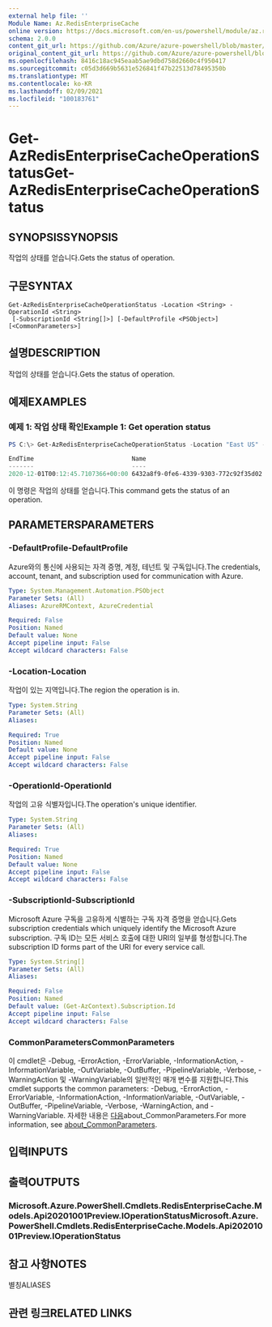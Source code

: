 ```yaml
---
external help file: ''
Module Name: Az.RedisEnterpriseCache
online version: https://docs.microsoft.com/en-us/powershell/module/az.redisenterprisecache/get-azredisenterprisecacheoperationstatus
schema: 2.0.0
content_git_url: https://github.com/Azure/azure-powershell/blob/master/src/RedisEnterpriseCache/help/Get-AzRedisEnterpriseCacheOperationStatus.md
original_content_git_url: https://github.com/Azure/azure-powershell/blob/master/src/RedisEnterpriseCache/help/Get-AzRedisEnterpriseCacheOperationStatus.md
ms.openlocfilehash: 8416c18ac945eaab5ae9dbd758d2660c4f950417
ms.sourcegitcommit: c05d3d669b5631e526841f47b22513d78495350b
ms.translationtype: MT
ms.contentlocale: ko-KR
ms.lasthandoff: 02/09/2021
ms.locfileid: "100183761"
---
```

# <span data-ttu-id="f61da-101">Get-AzRedisEnterpriseCacheOperationStatus</span><span class="sxs-lookup"><span data-stu-id="f61da-101">Get-AzRedisEnterpriseCacheOperationStatus</span></span>

## <span data-ttu-id="f61da-102">SYNOPSIS</span><span class="sxs-lookup"><span data-stu-id="f61da-102">SYNOPSIS</span></span>
<span data-ttu-id="f61da-103">작업의 상태를 얻습니다.</span><span class="sxs-lookup"><span data-stu-id="f61da-103">Gets the status of operation.</span></span>

## <span data-ttu-id="f61da-104">구문</span><span class="sxs-lookup"><span data-stu-id="f61da-104">SYNTAX</span></span>

```
Get-AzRedisEnterpriseCacheOperationStatus -Location <String> -OperationId <String>
 [-SubscriptionId <String[]>] [-DefaultProfile <PSObject>] [<CommonParameters>]
```

## <span data-ttu-id="f61da-105">설명</span><span class="sxs-lookup"><span data-stu-id="f61da-105">DESCRIPTION</span></span>
<span data-ttu-id="f61da-106">작업의 상태를 얻습니다.</span><span class="sxs-lookup"><span data-stu-id="f61da-106">Gets the status of operation.</span></span>

## <span data-ttu-id="f61da-107">예제</span><span class="sxs-lookup"><span data-stu-id="f61da-107">EXAMPLES</span></span>

### <span data-ttu-id="f61da-108">예제 1: 작업 상태 확인</span><span class="sxs-lookup"><span data-stu-id="f61da-108">Example 1: Get operation status</span></span>
```powershell
PS C:\> Get-AzRedisEnterpriseCacheOperationStatus -Location "East US" -OperationId "6432a8f9-0fe6-4339-9303-772c92f35d02"

EndTime                           Name                                 StartTime                         Status
-------                           ----                                 ---------                         ------
2020-12-01T00:12:45.7107366+00:00 6432a8f9-0fe6-4339-9303-772c92f35d02 2020-12-01T00:04:35.7061294+00:00 Succeeded

```

<span data-ttu-id="f61da-109">이 명령은 작업의 상태를 얻습니다.</span><span class="sxs-lookup"><span data-stu-id="f61da-109">This command gets the status of an operation.</span></span>

## <span data-ttu-id="f61da-110">PARAMETERS</span><span class="sxs-lookup"><span data-stu-id="f61da-110">PARAMETERS</span></span>

### <span data-ttu-id="f61da-111">-DefaultProfile</span><span class="sxs-lookup"><span data-stu-id="f61da-111">-DefaultProfile</span></span>
<span data-ttu-id="f61da-112">Azure와의 통신에 사용되는 자격 증명, 계정, 테넌트 및 구독입니다.</span><span class="sxs-lookup"><span data-stu-id="f61da-112">The credentials, account, tenant, and subscription used for communication with Azure.</span></span>

```yaml
Type: System.Management.Automation.PSObject
Parameter Sets: (All)
Aliases: AzureRMContext, AzureCredential

Required: False
Position: Named
Default value: None
Accept pipeline input: False
Accept wildcard characters: False
```

### <span data-ttu-id="f61da-113">-Location</span><span class="sxs-lookup"><span data-stu-id="f61da-113">-Location</span></span>
<span data-ttu-id="f61da-114">작업이 있는 지역입니다.</span><span class="sxs-lookup"><span data-stu-id="f61da-114">The region the operation is in.</span></span>

```yaml
Type: System.String
Parameter Sets: (All)
Aliases:

Required: True
Position: Named
Default value: None
Accept pipeline input: False
Accept wildcard characters: False
```

### <span data-ttu-id="f61da-115">-OperationId</span><span class="sxs-lookup"><span data-stu-id="f61da-115">-OperationId</span></span>
<span data-ttu-id="f61da-116">작업의 고유 식별자입니다.</span><span class="sxs-lookup"><span data-stu-id="f61da-116">The operation's unique identifier.</span></span>

```yaml
Type: System.String
Parameter Sets: (All)
Aliases:

Required: True
Position: Named
Default value: None
Accept pipeline input: False
Accept wildcard characters: False
```

### <span data-ttu-id="f61da-117">-SubscriptionId</span><span class="sxs-lookup"><span data-stu-id="f61da-117">-SubscriptionId</span></span>
<span data-ttu-id="f61da-118">Microsoft Azure 구독을 고유하게 식별하는 구독 자격 증명을 얻습니다.</span><span class="sxs-lookup"><span data-stu-id="f61da-118">Gets subscription credentials which uniquely identify the Microsoft Azure subscription.</span></span>
<span data-ttu-id="f61da-119">구독 ID는 모든 서비스 호출에 대한 URI의 일부를 형성합니다.</span><span class="sxs-lookup"><span data-stu-id="f61da-119">The subscription ID forms part of the URI for every service call.</span></span>

```yaml
Type: System.String[]
Parameter Sets: (All)
Aliases:

Required: False
Position: Named
Default value: (Get-AzContext).Subscription.Id
Accept pipeline input: False
Accept wildcard characters: False
```

### <span data-ttu-id="f61da-120">CommonParameters</span><span class="sxs-lookup"><span data-stu-id="f61da-120">CommonParameters</span></span>
<span data-ttu-id="f61da-121">이 cmdlet은 -Debug, -ErrorAction, -ErrorVariable, -InformationAction, -InformationVariable, -OutVariable, -OutBuffer, -PipelineVariable, -Verbose, -WarningAction 및 -WarningVariable의 일반적인 매개 변수를 지원합니다.</span><span class="sxs-lookup"><span data-stu-id="f61da-121">This cmdlet supports the common parameters: -Debug, -ErrorAction, -ErrorVariable, -InformationAction, -InformationVariable, -OutVariable, -OutBuffer, -PipelineVariable, -Verbose, -WarningAction, and -WarningVariable.</span></span> <span data-ttu-id="f61da-122">자세한 내용은 [다음](http://go.microsoft.com/fwlink/?LinkID=113216)about_CommonParameters.</span><span class="sxs-lookup"><span data-stu-id="f61da-122">For more information, see [about_CommonParameters](http://go.microsoft.com/fwlink/?LinkID=113216).</span></span>

## <span data-ttu-id="f61da-123">입력</span><span class="sxs-lookup"><span data-stu-id="f61da-123">INPUTS</span></span>

## <span data-ttu-id="f61da-124">출력</span><span class="sxs-lookup"><span data-stu-id="f61da-124">OUTPUTS</span></span>

### <span data-ttu-id="f61da-125">Microsoft.Azure.PowerShell.Cmdlets.RedisEnterpriseCache.Models.Api20201001Preview.IOperationStatus</span><span class="sxs-lookup"><span data-stu-id="f61da-125">Microsoft.Azure.PowerShell.Cmdlets.RedisEnterpriseCache.Models.Api20201001Preview.IOperationStatus</span></span>

## <span data-ttu-id="f61da-126">참고 사항</span><span class="sxs-lookup"><span data-stu-id="f61da-126">NOTES</span></span>

<span data-ttu-id="f61da-127">별칭</span><span class="sxs-lookup"><span data-stu-id="f61da-127">ALIASES</span></span>

## <span data-ttu-id="f61da-128">관련 링크</span><span class="sxs-lookup"><span data-stu-id="f61da-128">RELATED LINKS</span></span>

